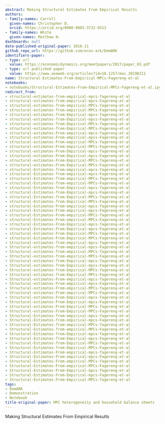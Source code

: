 ```yaml
---
abstract: Making Structural Estimates From Empirical Results
authors:
- family-names: Carroll
  given-names: Christopher D.
  orcid: https://orcid.org/0000-0003-3732-9312
- family-names: White
  given-names: Matthew N.
dashboards: null
date-published-original-paper: 2016-11
github_repo_url: https://github.com/econ-ark/DemARK
identifiers-paper:
- type: url
  value: https://economicdynamics.org/meetpapers/2017/paper_65.pdf
- type: url published paper
  value: https://www.aeaweb.org/articles?id=10.1257/mac.20190211
name: Structural-Estimates-From-Empirical-MPCs-Fagereng-et-al
notebooks:
- notebooks/Structural-Estimates-From-Empirical-MPCs-Fagereng-et-al.ipynb
redirect_from:
- structural-estimates-from-empirical-mpcs-fagereng-et-al
- structural-estimates-from-empirical-mpcs-Fagereng-et-al
- structural-estimates-from-empirical-MPCs-fagereng-et-al
- structural-estimates-from-empirical-MPCs-Fagereng-et-al
- structural-estimates-from-Empirical-mpcs-fagereng-et-al
- structural-estimates-from-Empirical-mpcs-Fagereng-et-al
- structural-estimates-from-Empirical-MPCs-fagereng-et-al
- structural-estimates-from-Empirical-MPCs-Fagereng-et-al
- structural-estimates-From-empirical-mpcs-fagereng-et-al
- structural-estimates-From-empirical-mpcs-Fagereng-et-al
- structural-estimates-From-empirical-MPCs-fagereng-et-al
- structural-estimates-From-empirical-MPCs-Fagereng-et-al
- structural-estimates-From-Empirical-mpcs-fagereng-et-al
- structural-estimates-From-Empirical-mpcs-Fagereng-et-al
- structural-estimates-From-Empirical-MPCs-fagereng-et-al
- structural-estimates-From-Empirical-MPCs-Fagereng-et-al
- structural-Estimates-from-empirical-mpcs-fagereng-et-al
- structural-Estimates-from-empirical-mpcs-Fagereng-et-al
- structural-Estimates-from-empirical-MPCs-fagereng-et-al
- structural-Estimates-from-empirical-MPCs-Fagereng-et-al
- structural-Estimates-from-Empirical-mpcs-fagereng-et-al
- structural-Estimates-from-Empirical-mpcs-Fagereng-et-al
- structural-Estimates-from-Empirical-MPCs-fagereng-et-al
- structural-Estimates-from-Empirical-MPCs-Fagereng-et-al
- structural-Estimates-From-empirical-mpcs-fagereng-et-al
- structural-Estimates-From-empirical-mpcs-Fagereng-et-al
- structural-Estimates-From-empirical-MPCs-fagereng-et-al
- structural-Estimates-From-empirical-MPCs-Fagereng-et-al
- structural-Estimates-From-Empirical-mpcs-fagereng-et-al
- structural-Estimates-From-Empirical-mpcs-Fagereng-et-al
- structural-Estimates-From-Empirical-MPCs-fagereng-et-al
- structural-Estimates-From-Empirical-MPCs-Fagereng-et-al
- Structural-estimates-from-empirical-mpcs-fagereng-et-al
- Structural-estimates-from-empirical-mpcs-Fagereng-et-al
- Structural-estimates-from-empirical-MPCs-fagereng-et-al
- Structural-estimates-from-empirical-MPCs-Fagereng-et-al
- Structural-estimates-from-Empirical-mpcs-fagereng-et-al
- Structural-estimates-from-Empirical-mpcs-Fagereng-et-al
- Structural-estimates-from-Empirical-MPCs-fagereng-et-al
- Structural-estimates-from-Empirical-MPCs-Fagereng-et-al
- Structural-estimates-From-empirical-mpcs-fagereng-et-al
- Structural-estimates-From-empirical-mpcs-Fagereng-et-al
- Structural-estimates-From-empirical-MPCs-fagereng-et-al
- Structural-estimates-From-empirical-MPCs-Fagereng-et-al
- Structural-estimates-From-Empirical-mpcs-fagereng-et-al
- Structural-estimates-From-Empirical-mpcs-Fagereng-et-al
- Structural-estimates-From-Empirical-MPCs-fagereng-et-al
- Structural-estimates-From-Empirical-MPCs-Fagereng-et-al
- Structural-Estimates-from-empirical-mpcs-fagereng-et-al
- Structural-Estimates-from-empirical-mpcs-Fagereng-et-al
- Structural-Estimates-from-empirical-MPCs-fagereng-et-al
- Structural-Estimates-from-empirical-MPCs-Fagereng-et-al
- Structural-Estimates-from-Empirical-mpcs-fagereng-et-al
- Structural-Estimates-from-Empirical-mpcs-Fagereng-et-al
- Structural-Estimates-from-Empirical-MPCs-fagereng-et-al
- Structural-Estimates-from-Empirical-MPCs-Fagereng-et-al
- Structural-Estimates-From-empirical-mpcs-fagereng-et-al
- Structural-Estimates-From-empirical-mpcs-Fagereng-et-al
- Structural-Estimates-From-empirical-MPCs-fagereng-et-al
- Structural-Estimates-From-empirical-MPCs-Fagereng-et-al
- Structural-Estimates-From-Empirical-mpcs-fagereng-et-al
- Structural-Estimates-From-Empirical-mpcs-Fagereng-et-al
- Structural-Estimates-From-Empirical-MPCs-fagereng-et-al
tags:
- DemARK
- Demonstration
- Notebook
title-original-paper: MPC heterogeneity and household balance sheets
---
```


Making Structural Estimates From Empirical Results
